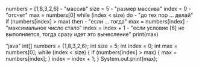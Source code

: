 numbers = [1,8,3,2,6] - "массив"
size = 5 - "размер массива"
index = 0 - "отсчет"
max = numbers[0] 
while (index < size) do - "до тех пор ... делай"
    if (numbers[index] > max) then - "если ... тогда"
       max = numbers[index] - "максимальное число стало"
    index = index + 1 - "если условие [6] не выполняется, тогда сразу идет это вычесление"
print(max)

"java"
int[] numbers = {1,8,3,2,6};
int size = 5;
int index = 0;
int max = numbers[0];
while (index < size) {
     if (numbers[index] > max) {
        max = numbers[index];
     }
     index = index + 1;
  }
  System.out.print(max);
